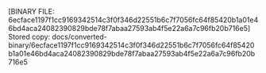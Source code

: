 [BINARY FILE: 6ecface1197f1cc9169342514c3f0f346d22551b6c7f7056fc64f85420b1a01e46bd4aca24082390829bde78f7abaa27593ab4f5e22a6a7c96fb20b716e5]
Stored copy: docs/converted-binary/6ecface1197f1cc9169342514c3f0f346d22551b6c7f7056fc64f85420b1a01e46bd4aca24082390829bde78f7abaa27593ab4f5e22a6a7c96fb20b716e5

